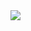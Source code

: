 <img src="screenshot/bacaansholat_azharrivaldi.png" data-canonical-src="screenshot/bacaansholat_azharrivaldi.png" style="max-width:100%;">